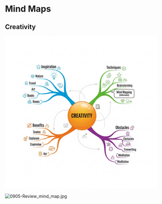 # Mind Maps

## Creativity

![0808-mind_map_example.jpg](0808-mind_map_example.jpg)

![0905-Review_mind_map.jpg](0905-Review_mind_map.jpg)
